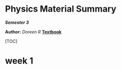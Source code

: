 Physics Material Summary
==============

***Semester 3***

**Author:** *Doreen R*
[**Textbook**](https://cnx.org/contents/jQSmhtXo@19.8:6pB5TgBD@8/Connection-for-AP%C2%AE-Courses)

[TOC]

# week 1

